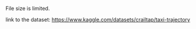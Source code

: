 File size is limited.

link to the dataset: https://www.kaggle.com/datasets/crailtap/taxi-trajectory
